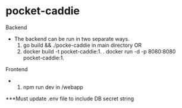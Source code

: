 # pocket-caddie

Backend
- The backend can be run in two separate ways. 
    1. go build && ./pocke-caddie in main directory
    OR
    2. docker build -t pocket-caddie:1.<version-number> .
     docker run -d -p 8080:8080 pocket-caddie:1.<version-number>

Frontend
- 1. npm run dev in /webapp

***Must update .env file to include DB secret string